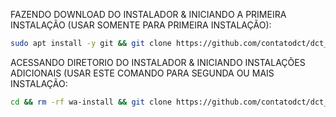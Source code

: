 FAZENDO DOWNLOAD DO INSTALADOR & INICIANDO A PRIMEIRA INSTALAÇÃO (USAR SOMENTE PARA PRIMEIRA INSTALAÇÃO):

```bash
sudo apt install -y git && git clone https://github.com/contatodct/dct_ticket_mkfull_install.git && sudo chmod -R 777 dct_ticket_mkfull_install && cd dct_ticket_mkfull_install && sudo ./install_primaria
```

ACESSANDO DIRETORIO DO INSTALADOR & INICIANDO INSTALAÇÕES ADICIONAIS (USAR ESTE COMANDO PARA SEGUNDA OU MAIS INSTALAÇÃO:
```bash
cd && rm -rf wa-install && git clone https://github.com/contatodct/dct_ticket_mkfull_install.git && sudo chmod -R 777 ./dct_ticket_mkfull_install && cd ./dct_ticket_mkfull_install && sudo ./install_instancia
```

